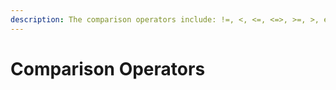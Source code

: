 ```yaml
---
description: The comparison operators include: !=, <, <=, <=>, >=, >, etc...
---
```


# Comparison Operators

